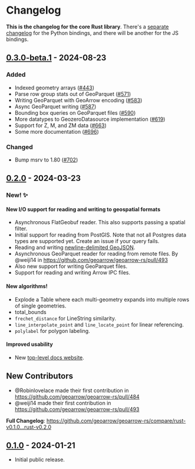 # Changelog

**This is the changelog for the core Rust library**. There's a [separate changelog](./python/core/CHANGELOG.md) for the Python bindings, and there will be another for the JS bindings.

## [0.3.0-beta.1] - 2024-08-23

### Added

- Indexed geometry arrays ([#443](https://github.com/geoarrow/geoarrow-rs/pull/443))
- Parse row group stats out of GeoParquet ([#571](https://github.com/geoarrow/geoarrow-rs/pull/571))
- Writing GeoParquet with GeoArrow encoding ([#583](https://github.com/geoarrow/geoarrow-rs/pull/583))
- Async GeoParquet writing ([#587](https://github.com/geoarrow/geoarrow-rs/pull/587))
- Bounding box queries on GeoParquet files ([#590](https://github.com/geoarrow/geoarrow-rs/pull/590))
- More datatypes to GeozeroDatasource implementation ([#619](https://github.com/geoarrow/geoarrow-rs/pull/619))
- Support for Z, M, and ZM data ([#663](https://github.com/geoarrow/geoarrow-rs/pull/663))
- Some more documentation ([#696](https://github.com/geoarrow/geoarrow-rs/pull/696))

### Changed

- Bump msrv to 1.80 ([#702](https://github.com/geoarrow/geoarrow-rs/pull/702))

## [0.2.0] - 2024-03-23

### New! :sparkles:

#### New I/O support for reading and writing to geospatial formats

- Asynchronous FlatGeobuf reader. This also supports passing a spatial filter.
- Initial support for reading from PostGIS. Note that not all Postgres data types are supported yet. Create an issue if your query fails.
- Reading and writing [newline-delimited GeoJSON](https://stevage.github.io/ndgeojson/).
- Asynchronous GeoParquet reader for reading from remote files. By @weiji14 in <https://github.com/geoarrow/geoarrow-rs/pull/493>
- Also new support for writing GeoParquet files.
- Support for reading and writing Arrow IPC files.

#### New algorithms!

- Explode a Table where each multi-geometry expands into multiple rows of single geometries.
- total_bounds
- `frechet_distance` for LineString similarity.
- `line_interpolate_point` and `line_locate_point` for linear referencing.
- `polylabel` for polygon labeling.

#### Improved usability

- New [top-level docs website](https://geoarrow.org/geoarrow-rs/).

## New Contributors

- @Robinlovelace made their first contribution in <https://github.com/geoarrow/geoarrow-rs/pull/484>
- @weiji14 made their first contribution in <https://github.com/geoarrow/geoarrow-rs/pull/493>

**Full Changelog**: <https://github.com/geoarrow/geoarrow-rs/compare/rust-v0.1.0...rust-v0.2.0>

## [0.1.0] - 2024-01-21

- Initial public release.

[0.3.0-beta.1]: https://github.com/geoarrow/geoarrow-rs/compare/rust-v0.2.0...rust-v0.3.0-beta.1
[0.2.0]: https://github.com/geoarrow/geoarrow-rs/compare/rust-v0.1.0...rust-v0.2.0
[0.1.0]: https://github.com/geoarrow/geoarrow-rs/releases/tag/rust-v0.1.0
